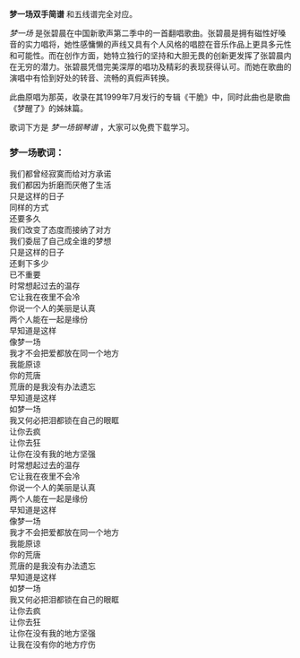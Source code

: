 

**梦一场双手简谱** 和五线谱完全对应。

_梦一场_
是张碧晨在中国新歌声第二季中的一首翻唱歌曲。张碧晨是拥有磁性好嗓音的实力唱将，她性感慵懒的声线又具有个人风格的唱腔在音乐作品上更具多元性和可能性。而在创作方面，她特立独行的坚持和大胆无畏的创新更发挥了张碧晨内在无穷的潜力。张碧晨凭借完美深厚的唱功及精彩的表现获得认可。而她在歌曲的演唱中有恰到好处的转音、流畅的真假声转换。

此曲原唱为那英，收录在其1999年7月发行的专辑《干脆》中，同时此曲也是歌曲《梦醒了》的姊妹篇。

歌词下方是 _梦一场钢琴谱_ ，大家可以免费下载学习。

### 梦一场歌词：

我们都曾经寂寞而给对方承诺  
我们都因为折磨而厌倦了生活  
只是这样的日子  
同样的方式  
还要多久  
我们改变了态度而接纳了对方  
我们委屈了自己成全谁的梦想  
只是这样的日子  
还剩下多少  
已不重要  
时常想起过去的温存  
它让我在夜里不会冷  
你说一个人的美丽是认真  
两个人能在一起是缘份  
早知道是这样  
像梦一场  
我才不会把爱都放在同一个地方  
我能原谅  
你的荒唐  
荒唐的是我没有办法遗忘  
早知道是这样  
如梦一场  
我又何必把泪都锁在自己的眼眶  
让你去疯  
让你去狂  
让你在没有我的地方坚强  
时常想起过去的温存  
它让我在夜里不会冷  
你说一个人的美丽是认真  
两个人能在一起是缘份  
早知道是这样  
像梦一场  
我才不会把爱都放在同一个地方  
我能原谅  
你的荒唐  
荒唐的是我没有办法遗忘  
早知道是这样  
如梦一场  
我又何必把泪都锁在自己的眼眶  
让你去疯  
让你去狂  
让你在没有我的地方坚强  
让我在没有你的地方疗伤

